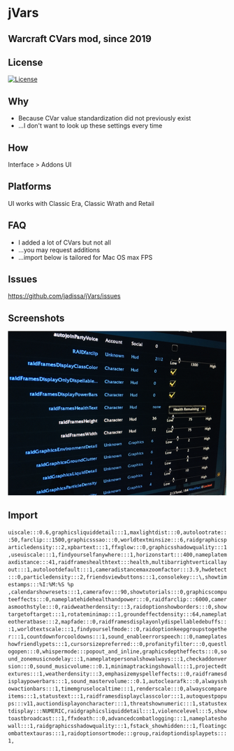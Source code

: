 # jVars
## Warcraft CVars mod, since 2019

## License
[![License](https://img.shields.io/badge/license-GPL-blue)](LICENSE)

## Why
- Because CVar value standardization did not previously exist
- ...I don't want to look up these settings every time 

## How
Interface > Addons UI

## Platforms
UI works with Classic Era, Classic Wrath and Retail

## FAQ
- I added a lot of CVars but not all
- ...you may request additions
- ...import below is tailored for Mac OS max FPS

## Issues
https://github.com/jadissa/jVars/issues

## Screenshots
<p float="left">
  <img src="IMG_3863.jpg" width="500" /> 
</p>

## Import
`uiscale:::0.6,graphicsliquiddetail:::1,maxlightdist:::0,autolootrate:::50,farclip:::1500,graphicsssao:::0,worldtextminsize:::6,raidgraphicsparticledensity:::2,xpbartext:::1,ffxglow:::0,graphicsshadowquality:::1,useuiscale:::1,findyourselfanywhere:::1,horizonstart:::400,nameplatemaxdistance:::41,raidframeshealthtext:::health,multibarrightverticallayout:::1,autolootdefault:::1,cameradistancemaxzoomfactor:::3.9,hwdetect:::0,particledensity:::2,friendsviewbuttons:::1,consolekey:::\,showtimestamps:::%I:%M:%S %p ,calendarshowresets:::1,camerafov:::90,showtutorials:::0,graphicscomputeeffects:::0,nameplatehidehealthandpower:::0,raidfarclip:::6000,camerasmoothstyle:::0,raidweatherdensity:::3,raidoptionshowborders:::0,showtargetoftarget:::1,rotateminimap:::1,groundeffectdensity:::64,nameplateotheratbase:::2,mapfade:::0,raidframesdisplayonlydispellabledebuffs:::1,worldtextscale:::1,findyourselfmode:::0,raidoptionkeepgroupstogether:::1,countdownforcooldowns:::1,sound_enableerrorspeech:::0,nameplateshowfriendlypets:::1,cursorsizepreferred:::0,profanityfilter:::0,questlogopen:::0,whispermode:::popout_and_inline,graphicsdeptheffects:::0,sound_zonemusicnodelay:::1,nameplatepersonalshowalways:::1,checkaddonversion:::0,sound_musicvolume:::0.1,minimaptrackingshowall:::1,projectedtextures:::1,weatherdensity:::3,emphasizemyspelleffects:::0,raidframesdisplaypowerbars:::1,sound_mastervolume:::0.1,autoclearafk:::0,alwaysshowactionbars:::1,timemgruselocaltime:::1,renderscale:::0,alwayscompareitems:::1,statustext:::1,raidframesdisplayclasscolor:::1,autoquestpopups:::v11,auctiondisplayoncharacter:::1,threatshownumeric:::1,statustextdisplay:::NUMERIC,raidgraphicsliquiddetail:::1,violencelevel:::5,showtoastbroadcast:::1,ffxdeath:::0,advancedcombatlogging:::1,nameplateshowall:::1,raidgraphicsshadowquality:::1,fstack_showhidden:::1,floatingcombattextauras:::1,raidoptionsortmode:::group,raidoptiondisplaypets:::1,`
